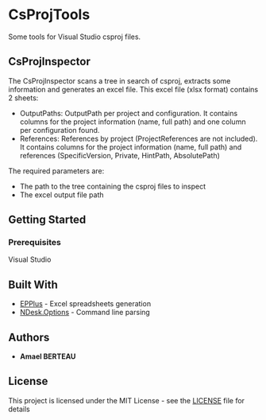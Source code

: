 # CsProjTools
Some tools for Visual Studio csproj files.
## CsProjInspector
The CsProjInspector scans a tree in search of csproj, extracts some information and generates an excel file.
This excel file (xlsx format) contains 2 sheets:
* OutputPaths: OutputPath per project and configuration. It contains columns for the project information (name, full path) and one column per configuration found.
* References: References by project (ProjectReferences are not included). It contains columns for the project information (name, full path) and references (SpecificVersion, Private, HintPath, AbsolutePath)

The required parameters are:
* The path to the tree containing the csproj files to inspect
* The excel output file path

## Getting Started
### Prerequisites

Visual Studio

## Built With

* [EPPlus](https://github.com/JanKallman/EPPlus) - Excel spreadsheets generation
* [NDesk.Options](https://www.nuget.org/packages/NDesk.Options) - Command line parsing

## Authors

* **Amael BERTEAU**

## License

This project is licensed under the MIT License - see the [LICENSE](LICENSE) file for details
